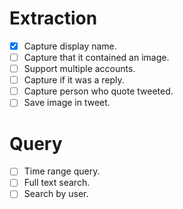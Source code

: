 # Extraction

- [x] Capture display name.
- [ ] Capture that it contained an image.
- [ ] Support multiple accounts.
- [ ] Capture if it was a reply.
- [ ] Capture person who quote tweeted.
- [ ] Save image in tweet.

# Query
- [ ] Time range query.
- [ ] Full text search.
- [ ] Search by user.
